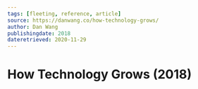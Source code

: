 ```yaml
---
tags: [fleeting, reference, article]
source: https://danwang.co/how-technology-grows/
author: Dan Wang
publishingdate: 2018
dateretrieved: 2020-11-29
---
```


# How Technology Grows (2018)

